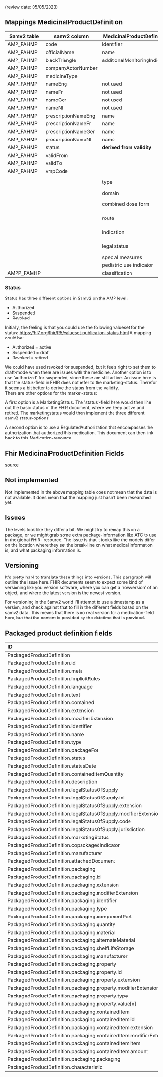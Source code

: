(review date: 05/05/2023)

## Mappings MedicinalProductDefinition

| Samv2 table | samv2 column        | MedicinalProductDefinition    | Info              |
|-------------|---------------------|-------------------------------|-------------------|
| AMP_FAHMP   | code                | identifier                    |                   |
| AMP_FAHMP   | officialName        | name                          |                   |
| AMP_FAHMP   | blackTriangle       | additionalMonitoringIndicator |                   |
| AMP_FAHMP   | companyActorNumber  |                               |                   |
| AMP_FAHMP   | medicineType        |                               |                   |
| AMP_FAHMP   | nameEng             | not used                      |                   |
| AMP_FAHMP   | nameFr              | not used                      |                   |
| AMP_FAHMP   | nameGer             | not used                      |                   |
| AMP_FAHMP   | nameNl              | not used                      |                   |
| AMP_FAHMP   | prescriptionNameEng | name                          |                   |
| AMP_FAHMP   | prescriptionNameFr  | name                          |                   |
| AMP_FAHMP   | prescriptionNameGer | name                          |                   |
| AMP_FAHMP   | prescriptionNameNl  | name                          |                   |
| AMP_FAHMP   | status              | **derived from validity**     |                   |
| AMP_FAHMP   | validFrom           |                               |                   |
| AMP_FAHMP   | validTo             |                               |                   |
| AMP_FAHMP   | vmpCode             |                               |                   |
|             |                     | type                          | Medicinal Product |
|             |                     | domain                        | Human             |
|             |                     | combined dose form            | not implemented   |
|             |                     | route                         | not implemented   |
|             |                     | indication                    | not implemented   |
|             |                     | legal status                  | not implemented   |
|             |                     | special measures              | not required      |
|             |                     | pediatric use indicator       | not provided      |
| AMPP_FAMHP  |                     | classification                | atc code          |

### Status

Status has three different options in Samv2 on the AMP level:

- Authorized
- Suspended
- Revoked

Initially, the feeling is that you could use the following valueset for the
status: https://hl7.org/fhir/R5/valueset-publication-status.html
A mapping could be:

- Authorized = active
- Suspended = draft
- Revoked = retired

We could have used revoked for suspended, but it feels right to set them to draft-mode when there are issues with
the medicine. Another option is to use 'authorized' for suspended, since these are still active.
An issue here is that the status-field in FHIR does not refer to the marketing-status. Therefor it seems a bit better to
derive the status from the validity.  
There are other options for the market-status:

A first option is a MarketingStatus. The 'status'-field here would
then line out the basic status of the FHIR document, where we keep active and retired. The marketingstatus would then
implement the three different samv2 status-options.

A second option is to use a RegulatedAuthorization that encompasses the authorization that authorized this medication.
This document can then link back to this Medication-resource.

## Fhir MedicinalProductDefinition Fields

[source](https://hl7.org/fhir/R5/medicinalproductdefinition.html)

## Not implemented
Not implemented in the above mapping table does not mean that the data is not available. It does mean that the mapping 
just hasn't been researched yet. 

## Issues

The levels look like they differ a bit. We might try to remap this on a package,
or we might grab some extra package-information like ATC to use in the global FHIR-
resource. The issue is that it looks like the models differ on the location where
they set the break-line on what medical information is, and what packaging information is.

## Versioning

It's pretty hard to translate these things into versions. This paragraph will outline the issue here.
FHIR documents seem to expect some kind of versioning like you version software, where you can get a 'rowversion'
of an object, and where the latest version is the newest version.

For versioning in the Samv2 world I'll attempt to use a timestamp as a version, and check against that
to fill in the different fields based on the samv2 data. This means that there is no real version for a
medication-field here, but that the content is provided by the datetime that is provided.

## Packaged product definition fields

| ID                                                                  | Path                                                                | mapped |
|:--------------------------------------------------------------------|:--------------------------------------------------------------------|:-------|
| PackagedProductDefinition                                           | PackagedProductDefinition                                           |        |
| PackagedProductDefinition.id                                        | PackagedProductDefinition.id                                        |        |
| PackagedProductDefinition.meta                                      | PackagedProductDefinition.meta                                      |        |
| PackagedProductDefinition.implicitRules                             | PackagedProductDefinition.implicitRules                             |        |
| PackagedProductDefinition.language                                  | PackagedProductDefinition.language                                  |        |
| PackagedProductDefinition.text                                      | PackagedProductDefinition.text                                      |        |
| PackagedProductDefinition.contained                                 | PackagedProductDefinition.contained                                 |        |
| PackagedProductDefinition.extension                                 | PackagedProductDefinition.extension                                 |        |
| PackagedProductDefinition.modifierExtension                         | PackagedProductDefinition.modifierExtension                         |        |
| PackagedProductDefinition.identifier                                | PackagedProductDefinition.identifier                                |        |
| PackagedProductDefinition.name                                      | PackagedProductDefinition.name                                      |        |
| PackagedProductDefinition.type                                      | PackagedProductDefinition.type                                      |        |
| PackagedProductDefinition.packageFor                                | PackagedProductDefinition.packageFor                                |        |
| PackagedProductDefinition.status                                    | PackagedProductDefinition.status                                    |        |
| PackagedProductDefinition.statusDate                                | PackagedProductDefinition.statusDate                                |        |
| PackagedProductDefinition.containedItemQuantity                     | PackagedProductDefinition.containedItemQuantity                     |        |
| PackagedProductDefinition.description                               | PackagedProductDefinition.description                               |        |
| PackagedProductDefinition.legalStatusOfSupply                       | PackagedProductDefinition.legalStatusOfSupply                       |        |
| PackagedProductDefinition.legalStatusOfSupply.id                    | PackagedProductDefinition.legalStatusOfSupply.id                    |        |
| PackagedProductDefinition.legalStatusOfSupply.extension             | PackagedProductDefinition.legalStatusOfSupply.extension             |        |
| PackagedProductDefinition.legalStatusOfSupply.modifierExtension     | PackagedProductDefinition.legalStatusOfSupply.modifierExtension     |        |
| PackagedProductDefinition.legalStatusOfSupply.code                  | PackagedProductDefinition.legalStatusOfSupply.code                  |        |
| PackagedProductDefinition.legalStatusOfSupply.jurisdiction          | PackagedProductDefinition.legalStatusOfSupply.jurisdiction          |        |
| PackagedProductDefinition.marketingStatus                           | PackagedProductDefinition.marketingStatus                           |        |
| PackagedProductDefinition.copackagedIndicator                       | PackagedProductDefinition.copackagedIndicator                       |        |
| PackagedProductDefinition.manufacturer                              | PackagedProductDefinition.manufacturer                              |        |
| PackagedProductDefinition.attachedDocument                          | PackagedProductDefinition.attachedDocument                          |        |
| PackagedProductDefinition.packaging                                 | PackagedProductDefinition.packaging                                 |        |
| PackagedProductDefinition.packaging.id                              | PackagedProductDefinition.packaging.id                              |        |
| PackagedProductDefinition.packaging.extension                       | PackagedProductDefinition.packaging.extension                       |        |
| PackagedProductDefinition.packaging.modifierExtension               | PackagedProductDefinition.packaging.modifierExtension               |        |
| PackagedProductDefinition.packaging.identifier                      | PackagedProductDefinition.packaging.identifier                      |        |
| PackagedProductDefinition.packaging.type                            | PackagedProductDefinition.packaging.type                            |        |
| PackagedProductDefinition.packaging.componentPart                   | PackagedProductDefinition.packaging.componentPart                   |        |
| PackagedProductDefinition.packaging.quantity                        | PackagedProductDefinition.packaging.quantity                        |        |
| PackagedProductDefinition.packaging.material                        | PackagedProductDefinition.packaging.material                        |        |
| PackagedProductDefinition.packaging.alternateMaterial               | PackagedProductDefinition.packaging.alternateMaterial               |        |
| PackagedProductDefinition.packaging.shelfLifeStorage                | PackagedProductDefinition.packaging.shelfLifeStorage                |        |
| PackagedProductDefinition.packaging.manufacturer                    | PackagedProductDefinition.packaging.manufacturer                    |        |
| PackagedProductDefinition.packaging.property                        | PackagedProductDefinition.packaging.property                        |        |
| PackagedProductDefinition.packaging.property.id                     | PackagedProductDefinition.packaging.property.id                     |        |
| PackagedProductDefinition.packaging.property.extension              | PackagedProductDefinition.packaging.property.extension              |        |
| PackagedProductDefinition.packaging.property.modifierExtension      | PackagedProductDefinition.packaging.property.modifierExtension      |        |
| PackagedProductDefinition.packaging.property.type                   | PackagedProductDefinition.packaging.property.type                   |        |
| PackagedProductDefinition.packaging.property.value[x]               | PackagedProductDefinition.packaging.property.value[x]               |        |
| PackagedProductDefinition.packaging.containedItem                   | PackagedProductDefinition.packaging.containedItem                   |        |
| PackagedProductDefinition.packaging.containedItem.id                | PackagedProductDefinition.packaging.containedItem.id                |        |
| PackagedProductDefinition.packaging.containedItem.extension         | PackagedProductDefinition.packaging.containedItem.extension         |        |
| PackagedProductDefinition.packaging.containedItem.modifierExtension | PackagedProductDefinition.packaging.containedItem.modifierExtension |        |
| PackagedProductDefinition.packaging.containedItem.item              | PackagedProductDefinition.packaging.containedItem.item              |        |
| PackagedProductDefinition.packaging.containedItem.amount            | PackagedProductDefinition.packaging.containedItem.amount            |        |
| PackagedProductDefinition.packaging.packaging                       | PackagedProductDefinition.packaging.packaging                       |        |
| PackagedProductDefinition.characteristic                            | PackagedProductDefinition.characteristic                            |        |
